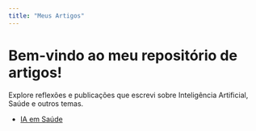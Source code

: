 ```yaml
---
title: "Meus Artigos"
---
```


# Bem-vindo ao meu repositório de artigos!

Explore reflexões e publicações que escrevi sobre Inteligência Artificial, Saúde e outros temas.

- [IA em Saúde](artigos/mascaras-de-atencao-em-transformers.md)
